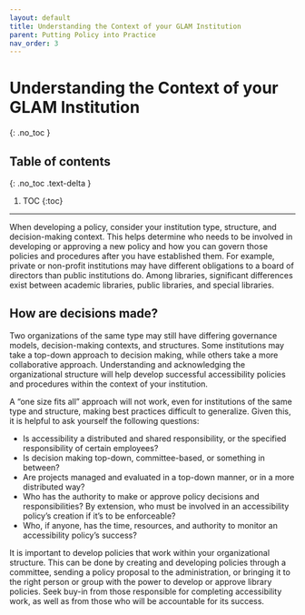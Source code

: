 ```yaml
---
layout: default
title: Understanding the Context of your GLAM Institution 
parent: Putting Policy into Practice
nav_order: 3
---
```


# Understanding the Context of your GLAM Institution
{: .no_toc }

## Table of contents
{: .no_toc .text-delta }

1. TOC
{:toc}

---

When developing a policy, consider your institution type, structure, and decision-making context. This helps determine who needs to be involved in developing or approving a new policy and how you can govern those policies and procedures after you have established them. For example, private or non-profit institutions may have different obligations to a board of directors than public institutions do. Among  libraries, significant differences exist between academic libraries, public libraries, and  special libraries.

## How are decisions made?

Two organizations of the same type may still have differing governance models, decision-making contexts, and structures. Some institutions may take a top-down approach to decision making, while others take a more collaborative approach. Understanding and acknowledging the organizational structure will help develop successful accessibility policies and procedures within the context of your institution.

A “one size fits all” approach will not work, even for institutions of the same type and structure, making best practices difficult to generalize. Given this, it is helpful to ask yourself the following questions:

-	Is accessibility a distributed and shared responsibility, or the specified responsibility of certain employees?
-	Is decision making top-down, committee-based, or something in between?
-	Are projects managed and evaluated in a top-down manner, or in a more distributed way?
-	Who has the authority to make or approve policy decisions and responsibilities? By extension, who must be involved in an accessibility policy’s creation if it’s to be enforceable?
-	Who, if anyone, has the time, resources, and authority to monitor an accessibility policy’s success? 

It is important to develop policies that work within your organizational structure. This can  be done by creating and developing policies through a committee, sending a policy proposal to the administration, or bringing it to the right person or group with the power to develop or approve library policies. Seek buy-in from those responsible for completing accessibility work, as well as from those who will be accountable for its success. 
